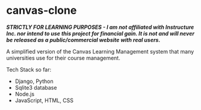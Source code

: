 # canvas-clone
***STRICTLY FOR LEARNING PURPOSES - I am not affiliated with Instructure Inc. nor intend to use this project for financial gain. It is not and will never be released as a public/commercial website with real users.***

A simplified version of the Canvas Learning Management system that many universities use for their course management.


Tech Stack so far:

- Django, Python
- Sqlite3 database
- Node.js
- JavaScript, HTML, CSS
